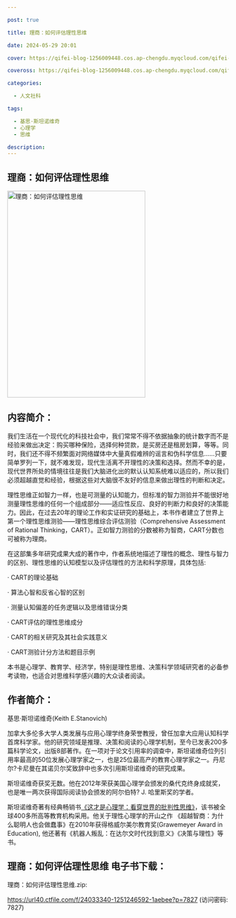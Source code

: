 ```yaml
---

post: true

title: 理商：如何评估理性思维

date: 2024-05-29 20:01

cover: https://qifei-blog-1256009448.cos.ap-chengdu.myqcloud.com/qifei-blog/64ea0d5f661c6c8e545316e8.jpg

coveross: https://qifei-blog-1256009448.cos.ap-chengdu.myqcloud.com/qifei-blog/64ea0d5f661c6c8e545316e8.jpg

categories:

  - 人文社科

tags:

  - 基思·斯坦诺维奇
  - 心理学
  - 思维

description:
---
```


## 理商：如何评估理性思维
<img alt="理商：如何评估理性思维 " class="aligncenter loaded" data-was-processed="true" decoding="async" fetchpriority="high" height="471" src="https://qifei-blog-1256009448.cos.ap-chengdu.myqcloud.com/qifei-blog/64ea0d5f661c6c8e545316e8.jpg " style="cursor: zoom-in;" width="314"/>

## 内容简介：

我们生活在一个现代化的科技社会中，我们常常不得不依据抽象的统计数字而不是经验来做出决定：购买哪种保险，选择何种贷款，是买房还是租房划算，等等。同时，我们还不得不频繁面对网络媒体中大量真假难辨的谣言和伪科学信息……只要简单罗列一下，就不难发现，现代生活离不开理性的决策和选择。然而不幸的是，现代世界所处的情境往往是我们大脑进化出的默认认知系统难以适应的，所以我们必须超越直觉和经验，根据这些对大脑很不友好的信息来做出理性的判断和决定。

理性思维正如智力一样，也是可测量的认知能力，但标准的智力测验并不能很好地测量理性思维的任何一个组成部分——适应性反应、良好的判断力和良好的决策能力。因此，在过去20年的理论工作和实证研究的基础上，本书作者建立了世界上第一个理性思维测验——理性思维综合评估测验（Comprehensive Assessment of Rational Thinking，CART）。正如智力测验的分数被称为智商，CART分数也可被称为理商。

在这部集多年研究成果大成的著作中，作者系统地描述了理性的概念、理性与智力的区别、理性思维的认知模型以及评估理性的方法和科学原理，具体包括:

· CART的理论基础

· 算法心智和反省心智的区别

· 测量认知偏差的任务逻辑以及思维错误分类

· CART评估的理性思维成分

· CART的相关研究及其社会实践意义

· CART测验计分方法和题目示例

本书是心理学、教育学、经济学，特别是理性思维、决策科学领域研究者的必备参考读物，也适合对思维科学感兴趣的大众读者阅读。

## 作者简介：

基思·斯坦诺维奇(Keith E.Stanovich)

加拿大多伦多大学人类发展与应用心理学终身荣誉教授，曾任加拿大应用认知科学首席科学家。他的研究领域是推理、决策和阅读的心理学机制，至今已发表200多篇科学论文，出版8部著作。在一项对于论文引用率的调查中，斯坦诺维奇位列引用率最高的50位发展心理学家之一，也是25位最高产的教育心理学家之一。丹尼尔?卡尼曼在其诺贝尔奖致辞中也多次引用斯坦诺维奇的研究成果。

斯坦诺维奇获奖无数。他在2012年荣获美国心理学会颁发的桑代克终身成就奖，也是唯一两次获得国际阅读协会颁发的阿尔伯特? J. 哈里斯奖的学者。

斯坦诺维奇著有经典畅销书<a href="https://www.huibooks.com/5491.html">《这才是心理学：看穿世界的批判性思维》</a>，该书被全球400多所高等教育机构采用。他关于理性心理学的开山之作 《超越智商：为什么聪明人也会做蠢事》在2010年获得格威尔美尔教育奖(Grawemeyer Award in Education), 他还著有《机器人叛乱：在达尔文时代找到意义》《决策与理性》等书。

## 理商：如何评估理性思维 电子书下载：

理商：如何评估理性思维.zip: 

https://url40.ctfile.com/f/24033340-1251246592-1aebee?p=7827 (访问密码: 7827)
